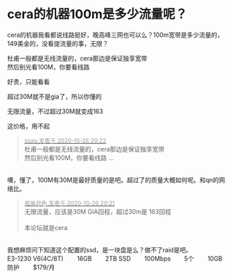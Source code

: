 # cera的机器100m是多少流量呢？


cera的机器我看都说线路挺好，晚高峰三网也可以么？100m宽带是多少流量的，149美金的，没看提流量的事，无限？

杜甫一般都是无线流量的，cera那边是保证独享宽带<br />
然后别光看100M，你要看线路

好贵，只能看看

超过30M就不是gia了，所以你懂的<img src="static/image/smiley/default/lol.gif" smilieid="12" border="0" alt="" />

无限流量，不过超过30M就变成163

这价格，用不起

<div class="quote"><blockquote><font size="2"><a href="https://www.hostloc.com/forum.php?mod=redirect&amp;goto=findpost&amp;pid=9355814&amp;ptid=758714" target="_blank"><font color="#999999">xuxu 发表于 2020-10-26 20:22</font></a></font><br />
杜甫一般都是无线流量的，cera那边是保证独享宽带<br />
然后别光看100M，你要看线路 ...</blockquote></div><br />
噢，懂了，100M有30M是最好质量的是吧。超过了的质量大概如何呢。和qn的网络比。

<div class="quote"><blockquote><font size="2"><a href="https://www.hostloc.com/forum.php?mod=redirect&amp;goto=findpost&amp;pid=9355811&amp;ptid=758714" target="_blank"><font color="#999999">孤单月色 发表于 2020-10-26 20:21</font></a></font><br />
无限流量，应该是30M GIA回程，超过30m是 163回程<br />
<br />
本论坛就是cera</blockquote></div><br />
我想麻烦问下知道这个配置的ssd，是一块盘是么？做不了raid是吧。<br />
E3-1230 V6(4C/8T)&nbsp; &nbsp; &nbsp; &nbsp; 16GB&nbsp; &nbsp; &nbsp; &nbsp; 2TB SSD&nbsp; &nbsp; &nbsp; &nbsp; 100Mbps&nbsp; &nbsp; &nbsp; &nbsp; 5个&nbsp; &nbsp; &nbsp; &nbsp; 10GB 防护&nbsp; &nbsp; &nbsp; &nbsp; $179/月
